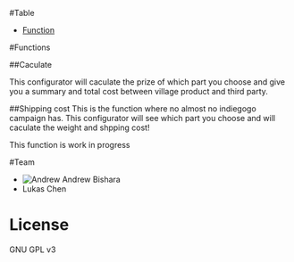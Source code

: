 #Table

- [Function](#function)

#Functions

##Caculate

This configurator will caculate the prize of which part you choose and give you a summary and total cost between village product and third party.

##Shipping cost
This is the function where no almost no indiegogo campaign has. This configurator will see which part you choose and will caculate the weight and shpping cost!

This function is work in progress

#Team

- ![Andrew](https://avatars2.githubusercontent.com/u/1152417?v=3&s=80) Andrew Bishara
- Lukas Chen

# License
GNU GPL v3

